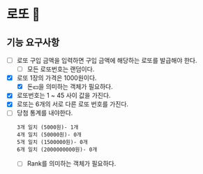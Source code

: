 # 로또 🎰

## 기능 요구사항
  - [ ] 로또 구입 금액을 입력하면 구입 금액에 해당하는 로또를 발급해야 한다.
    - [ ] 모든 로또번호는 랜덤이다.
  - [x] 로또 1장의 가격은 1000원이다.
    - [x] 돈💵을 의미하는 객체가 필요하다.
  - [x] 로또번호는 1 ~ 45 사이 값을 가진다. 
  - [x] 로또는 6개의 서로 다른 로또 번호를 가진다.
  - [ ] 당첨 통계를 내야한다.
    ```
    3개 일치 (5000원)- 1개
    4개 일치 (50000원)- 0개
    5개 일치 (1500000원)- 0개
    6개 일치 (2000000000원)- 0개
    ```
    - [ ] Rank를 의미하는 객체가 필요하다.
